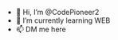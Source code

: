 - 👋 Hi, I’m @CodePioneer2
- 🌱 I’m currently learning WEB
- 📫 DM me here

<!---
CodePioneer2/CodePioneer2 is a ✨ special ✨ repository because its `README.md` (this file) appears on your GitHub profile.
You can click the Preview link to take a look at your changes.
--->
